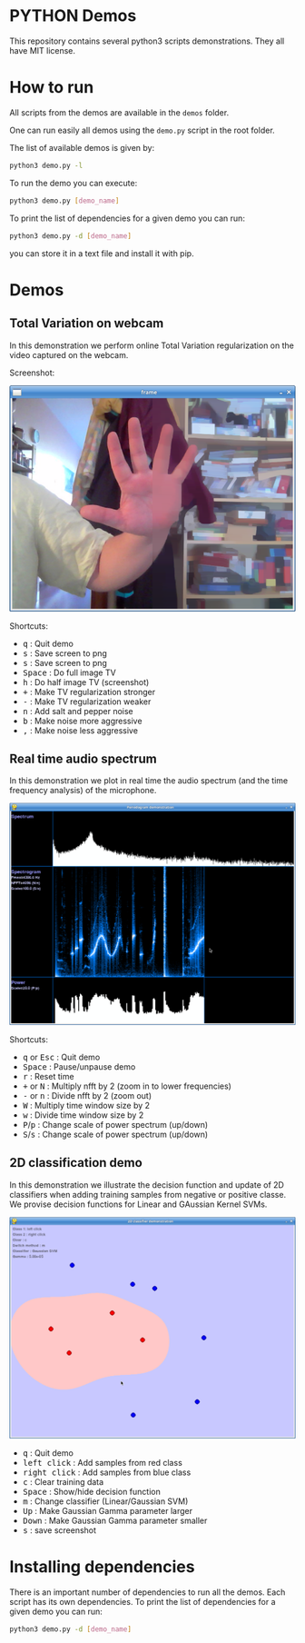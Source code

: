 PYTHON Demos
============

This repository contains several python3 scripts demonstrations. They all have
MIT license.

# How to run

All scripts from the demos are available in the `demos` folder. 

One can run easily all demos using the `demo.py` script in the root folder. 

The list of available demos is given by:
```bash
python3 demo.py -l
```

To run the demo you can execute:
```bash
python3 demo.py [demo_name]
```

To print the list of dependencies for a given demo you can run:
```bash
python3 demo.py -d [demo_name]
```
you can store it in a text file and install it with pip.

# Demos

## Total Variation on webcam

In this demonstration we perform online Total Variation regularization on the
video captured on the webcam. 

Screenshot:

![screenshot](data/screen_tv.png "screenshot")

Shortcuts:

* <kbd>q</kbd> : Quit demo
* <kbd>s</kbd> : Save screen to png
* <kbd>s</kbd> : Save screen to png
* <kbd>Space</kbd> : Do full image TV
* <kbd>h</kbd> : Do half image TV (screenshot)
* <kbd>+</kbd> : Make TV regularization stronger
* <kbd>-</kbd> : Make TV regularization weaker
* <kbd>n</kbd> : Add salt and pepper noise
* <kbd>b</kbd> : Make noise more aggressive
* <kbd>,</kbd> : Make noise less aggressive

## Real time audio spectrum

In this demonstration we plot in real time the audio spectrum (and the time
frequency analysis) of the microphone.

![screenshot](data/screen_spectrum.png "screenshot")

Shortcuts:

* <kbd>q</kbd> or <kbd>Esc</kbd>  : Quit demo
* <kbd>Space</kbd>  : Pause/unpause demo
* <kbd>r</kbd>  : Reset time
* <kbd>+</kbd> or <kbd>N</kbd> : Multiply nfft by 2 (zoom in to lower frequencies)
* <kbd>-</kbd> or <kbd>n</kbd>  : Divide nfft by 2 (zoom out)
* <kbd>W</kbd> : Multiply time window size by 2
* <kbd>w</kbd> : Divide time window size by 2
* <kbd>P</kbd>/<kbd>p</kbd> : Change scale of power spectrum (up/down)
* <kbd>S</kbd>/<kbd>s</kbd> : Change scale of power spectrum (up/down)

## 2D classification demo

In this demonstration we illustrate the decision function and update of 2D
classifiers when adding training samples from negative or positive classe. We
provise decision functions for Linear and GAussian Kernel SVMs.

![screenshot](data/screen_classif_2D.png "screenshot")

* <kbd>q</kbd> : Quit demo
* <kbd>left click</kbd> : Add samples from red class
* <kbd>right click</kbd> : Add samples from blue class
* <kbd>c</kbd> : Clear training data
* <kbd>Space</kbd> : Show/hide decision function
* <kbd>m</kbd> : Change classifier (Linear/Gaussian SVM)
* <kbd>Up</kbd> : Make Gaussian Gamma parameter larger
* <kbd>Down</kbd> : Make Gaussian Gamma parameter smaller
* <kbd>s</kbd> : save screenshot

# Installing dependencies

There is an important number of dependencies to run all the demos. Each script
has its own dependencies. 
To print the list of dependencies for a given demo you can run:
```bash
python3 demo.py -d [demo_name]
```


